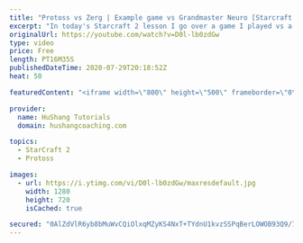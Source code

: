 ```yaml
---
title: "Protoss vs Zerg | Example game vs Grandmaster Neuro [Starcraft 2]"
excerpt: "In today's Starcraft 2 lesson I go over a game I played vs a high level grandmaster zerg using the double stargate phoenix build I showed a few days ago.   Protoss vs Zerg | Example game vs Grandmaster Neuro #StarCraft2 #SC2 #RTS #Protoss #PvZ #neuro   Coaching --------------------------------------------------------------------------"
originalUrl: https://youtube.com/watch?v=D0l-lb0zdGw
type: video
price: Free
length: PT16M35S
publishedDateTime: 2020-07-29T20:18:52Z
heat: 50

featuredContent: "<iframe width=\"800\" height=\"500\" frameborder=\"0\" src=\"https://www.youtube.com/embed/D0l-lb0zdGw\" allow=\"accelerometer; autoplay; encrypted-media; gyroscope; picture-in-picture\" allowfullscreen></iframe>"

provider:
  name: HuShang Tutorials
  domain: hushangcoaching.com

topics:
  - StarCraft 2
  - Protoss

images:
  - url: https://i.ytimg.com/vi/D0l-lb0zdGw/maxresdefault.jpg
    width: 1280
    height: 720
    isCached: true

secured: "0AlZdVlR6yb8bMuWvCQiOlxqMZyKS4NxT+TYdnU1kvzSSPqBerLOWOB93Q9/7bk6lxxeoJ8rFFBLBk8VuaNYoTkgPPmtiLdef+yiGdDKjr1LdMKPEPS1601GO3A0G0PWuFojZPOmtfpI7I3Bt5lNIEDg6ovFLifUK7pzGUNR1krcG1ycJhosTmVX4IA7nZQxNNyx6TlmF6n+acua3tFlB8ZfZ6tntbsD/BN0/uTnP0MxiTWr6apxR6UJiwFSCOJ9TN0dK1zUEBKMiCo+Jx7fqX6kNuflCqehe0cI0i+ThXOysCE21KiACuGzBRvlyG3O4kmcVzXtD2nT3TJY3OiM6NvU2EOLBTer59/AQskB9FY9kXg3Il3rEPDrGeZgZwFfck9amwSwKnFP9fgmu6phf6Hz9CpSBM0VJtwtGemLKzY=;apMkR89wjdaH0AlDjY72pw=="
---
```


